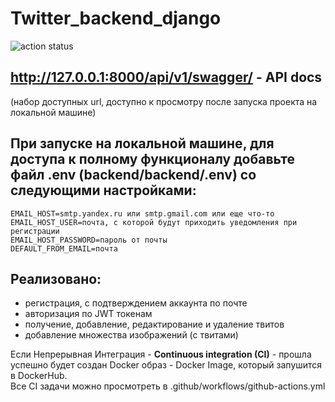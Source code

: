 # Twitter_backend_django
![action status](https://github.com/Aizzzen/twitter_backend_django/actions/workflows/github-actions.yml/badge.svg)
## http://127.0.0.1:8000/api/v1/swagger/ - API docs
(набор доступных url, доступно к просмотру после запуска проекта на локальной машине)

## При запуске на локальной машине, для доступа к полному функционалу добавьте файл .env (backend/backend/.env) со следующими настройками:
    EMAIL_HOST=smtp.yandex.ru или smtp.gmail.com или еще что-то
    EMAIL_HOST_USER=почта, с которой будут приходить уведомления при регистрации
    EMAIL_HOST_PASSWORD=пароль от почты
    DEFAULT_FROM_EMAIL=почта

## Реализовано:
- регистрация, с подтверждением аккаунта по почте
- авторизация по JWT токенам
- получение, добавление, редактирование и удаление твитов
- добавление множества изображений (с твитами)

Если Непрерывная Интеграция - <b>Continuous integration (CI)</b> - прошла успешно
будет создан Docker образ - Docker Image, который запушится в DockerHub. </br> 
Все CI задачи можно просмотреть в .github/workflows/github-actions.yml
